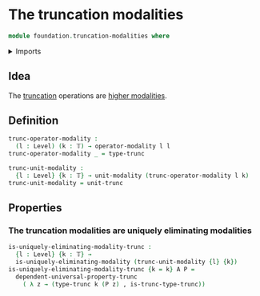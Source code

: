 # The truncation modalities

```agda
module foundation.truncation-modalities where
```

<details><summary>Imports</summary>

```agda
open import foundation.truncations

open import foundation-core.dependent-pair-types
open import foundation-core.truncation-levels
open import foundation-core.universe-levels

open import orthogonal-factorization-systems.modal-operators
open import orthogonal-factorization-systems.uniquely-eliminating-modalities
```

</details>

## Idea

The [truncation](foundation.truncations.md) operations are
[higher modalities](orthogonal-factorization-systems.higher-modalities.md).

## Definition

```agda
trunc-operator-modality :
  (l : Level) (k : 𝕋) → operator-modality l l
trunc-operator-modality _ = type-trunc

trunc-unit-modality :
  {l : Level} {k : 𝕋} → unit-modality (trunc-operator-modality l k)
trunc-unit-modality = unit-trunc
```

## Properties

### The truncation modalities are uniquely eliminating modalities

```agda
is-uniquely-eliminating-modality-trunc :
  {l : Level} {k : 𝕋} →
  is-uniquely-eliminating-modality (trunc-unit-modality {l} {k})
is-uniquely-eliminating-modality-trunc {k = k} A P =
  dependent-universal-property-trunc
    ( λ z → (type-trunc k (P z) , is-trunc-type-trunc))
```
